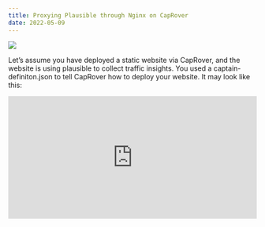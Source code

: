 ```yaml
---
title: Proxying Plausible through Nginx on CapRover
date: 2022-05-09
---
```


![](https://cdn-images-1.medium.com/max/9200/1*_OgPW3XkhfApjdKvA_Vcrw.png)

Let’s assume you have deployed a static website via CapRover, and the website is using plausible to collect traffic insights. You used a captain-definiton.json to tell CapRover how to deploy your website. It may look like this:

<iframe
  src="https://gist.github.com/waaeel/9f19b4891b2a1c179abfe0dbf80099f4.pibb"
  style="width: 100%; height: 250px; border: 0;"
/>

What you most likely, do not have, is the nginx.conf in line 5.

Create your custom nginx.conf and put it in the same directory as your captain-definiton.json. Look into to the [plausible-documentation](https://plausible.io/docs/proxy/guides/nginx) for details about the content of your configuration file. Here is an example of how it could look like:

<iframe
  src="https://gist.github.com/waaeel/575d848e6d73cbaa9678183d5c745eed.pibb"
  style="width: 100%; height: 1000px; border: 0;"
/>

That’s it.

Don’t forget to adjust the deployed script in your frontend code.
